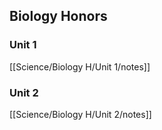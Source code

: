 ## Biology Honors
### Unit 1
[[Science/Biology H/Unit 1/notes]]

### Unit 2
[[Science/Biology H/Unit 2/notes]]
